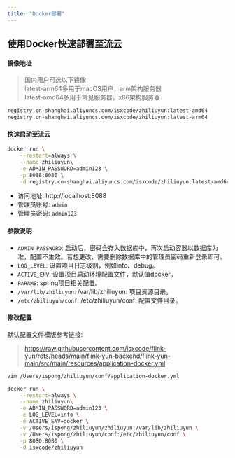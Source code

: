 ```yaml
---
title: "Docker部署"
---
```


## 使用Docker快速部署至流云

#### 镜像地址

> 国内用户可选以下镜像  
> latest-arm64多用于macOS用户，arm架构服务器  
> latest-amd64多用于常见服务器，x86架构服务器

```bash
registry.cn-shanghai.aliyuncs.com/isxcode/zhiliuyun:latest-amd64 
registry.cn-shanghai.aliyuncs.com/isxcode/zhiliuyun:latest-arm64
```

#### 快速启动至流云

```bash
docker run \
    --restart=always \
    --name zhiliuyun\
    -e ADMIN_PASSWORD=admin123 \
    -p 8088:8080 \
    -d registry.cn-shanghai.aliyuncs.com/isxcode/zhiliuyun:latest-amd64
```

- 访问地址: http://localhost:8088 
- 管理员账号: `admin` 
- 管理员密码: `admin123`

#### 参数说明

- `ADMIN_PASSWORD`: 启动后，密码会存入数据库中，再次启动容器以数据库为准，配置不生效。若想更改，需要删除数据库中的管理员密码重新登录即可。
- `LOG_LEVEL`: 设置项目日志级别，例如info、debug。
- `ACTIVE_ENV`: 设置项目启动环境配置文件，默认值docker。
- `PARAMS`: spring项目相关配置。
- `/var/lib/zhiliuyun`: /var/lib/zhiliuyun: 项目资源目录。
- `/etc/zhiliuyun/conf`: /etc/zhiliuyun/conf: 配置文件目录。

#### 修改配置

默认配置文件模版参考链接:  
> https://raw.githubusercontent.com/isxcode/flink-yun/refs/heads/main/flink-yun-backend/flink-yun-main/src/main/resources/application-docker.yml

```bash
vim /Users/ispong/zhiliuyun/conf/application-docker.yml
```

```bash
docker run \
    --restart=always \
    --name zhiliuyun\
    -e ADMIN_PASSWORD=admin123 \
    -e LOG_LEVEL=info \
    -e ACTIVE_ENV=docker \
    -v /Users/ispong/zhiliuyun/zhiliuyun:/var/lib/zhiliuyun \
    -v /Users/ispong/zhiliuyun/conf:/etc/zhiliuyun/conf \
    -p 8080:8080 \
    -d isxcode/zhiliuyun
```